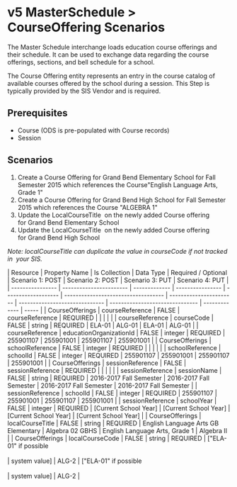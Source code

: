# v5 MasterSchedule > CourseOffering Scenarios

The Master Schedule interchange loads education course offerings and their
schedule. It can be used to exchange data regarding the course offerings,
sections, and bell schedule for a school.

The Course Offering entity represents an entry in the course catalog of
available courses offered by the school during a session. This Step is typically
provided by the SIS Vendor and is required.

## Prerequisites

* Course (ODS is pre-populated with Course records)
* Session

## Scenarios

1. Create a Course Offering for Grand Bend Elementary School for Fall Semester
   2015 which references the Course"English Language Arts, Grade 1"
2. Create a Course Offering for Grand Bend High School for Fall Semester
   2015 which references the Course "ALGEBRA 1"
3. Update the LocalCourseTitle  on the newly added Course offering for Grand
   Bend Elementary School
4. Update the LocalCourseTitle  on the newly added Course offering for Grand
   Bend High School

_Note: localCourseTitle can duplicate the value in courseCode if not tracked in
 your SIS._

| Resource         | Property Name           | Is Collection | Data Type        | Required / Optional | Scenario 1: POST                | Scenario 2: POST    | Scenario 3: PUT            | Scenario 4: PUT             |
| ---------------- | ----------------------- | ------------- | ---------------- | ------------------- | ----------------------------------- | ----------------------- | ------------------------------ | ------------------------------- | ------------- | ----- |
| CourseOfferings  | courseReference         | FALSE         | courseReference  | REQUIRED            |                                     |                         |                                |                                 |
| courseReference  | courseCode              | FALSE         | string           | REQUIRED            | ELA-01                              | ALG-01                  | ELA-01                         | ALG-01                          |
| courseReference  | educationOrganizationId | FALSE         | integer          | REQUIRED            | 255901107                           | 255901001               | 255901107                      | 255901001                       |
| CourseOfferings  | schoolReference         | FALSE         | integer          | REQUIRED            |                                     |                         |                                |                                 |
| schoolReference  | schoolId                | FALSE         | integer          | REQUIRED            | 255901107                           | 255901001               | 255901107                      | 255901001                       |
| CourseOfferings  | sessionReference        | FALSE         | sessionReference | REQUIRED            |                                     |                         |                                |                                 |
| sessionReference | sessionName             | FALSE         | string           | REQUIRED            | 2016-2017 Fall Semester             | 2016-2017 Fall Semester | 2016-2017 Fall Semester        | 2016-2017 Fall Semester         |
| sessionReference | schoolId                | FALSE         | integer          | REQUIRED            | 255901107                           | 255901001               | 255901107                      | 255901001                       |
| sessionReference | schoolYear              | FALSE         | integer          | REQUIRED            | [Current School Year]               | [Current School Year]   | [Current School Year]          | [Current School Year]           |
| CourseOfferings  | localCourseTitle        | FALSE         | string           | REQUIRED            | English Language Arts GB Elementary | Algebra 02 GBHS         | English Language Arts, Grade 1 | Algebra II                      |
| CourseOfferings  | localCourseCode         | FALSE         | string           | REQUIRED            | ["ELA-01" if possible<br/><br/>     | system value]           | ALG-2                          | ["ELA-01" if possible<br/><br/> | system value] | ALG-2 |
